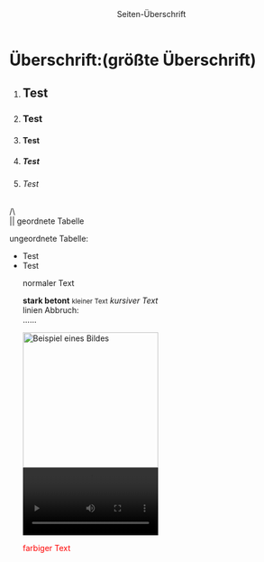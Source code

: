 <html>
     <header>Seiten-Überschrift
     </header>
     <body>
     	<div>
     		<h1>Überschrift:(größte Überschrift)</h1>
     		<ol>
     			<li><h2>Test</h2></li>
     			<li><h3>Test</h3></li>
     			<li><h4>Test</h4></li>
     			<li><h5>Test</h5></li>
     			<li><h6>Test</h6></li>
     		</ol>
     		<p>/\<br>
     		   || geordnete Tabelle</p>
     		<p>ungeordnete Tabelle:
     			<ul>
     				<li>Test</li>
     				<li>Test</li>
            <p>normaler Text</p>
            <p><strong>stark betont</strong>
               <small>kleiner Text</small>
               <em>kursiver Text</em><br>
               linien Abbruch:<br>...... </p>
     		<img src="C:\Users\4iden\OneDrive\Bilder\bild_logo_noir-1.jpg" width="240" lenght="300" alt="Beispiel eines 
                Bildes" controls>
     		<video width="240" lenght="300" controls autoplay>
     		<source src="C:\Users\4iden\Downloads\1 Minute of Blank Screen (HD 720p).mp4">
     		</video>	
     		<p style="color:red;">farbiger Text</p>
